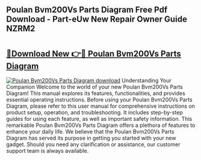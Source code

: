 ## Poulan Bvm200Vs Parts Diagram Free Pdf Download - Part-eUw New Repair Owner Guide NZRM2

# <h2><a href="http://dfq81u.blite.top/?on=Poulan+Bvm200Vs+Parts+Diagram">🔗Download New 👉🔴 Poulan Bvm200Vs Parts Diagram</a></h2>

[![Poulan Bvm200Vs Parts Diagram download](https://i.imgur.com/lujVjoI.png)](http://dfq81u.blite.top/?on=Poulan+Bvm200Vs+Parts+Diagram)
Understanding Your Companion Welcome to the world of your new Poulan Bvm200Vs Parts Diagram! This manual explores its features, functionalities, and provides essential operating instructions. Before using your Poulan Bvm200Vs Parts Diagram, please refer to this user manual for comprehensive instructions on product setup, operation, and troubleshooting. It includes step-by-step guides for using each feature, as well as important safety information. This remarkable Poulan Bvm200Vs Parts Diagram offers a plethora of features to enhance your daily life. We believe that the Poulan Bvm200Vs Parts Diagram has served its purpose in getting you started with your new gadget. Should you need any clarification or assistance, our customer support team is always available.

